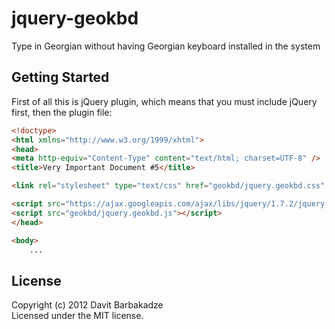 # jquery-geokbd

Type in Georgian without having Georgian keyboard installed in the system

## Getting Started
First of all this is jQuery plugin, which means that you must include jQuery first, then the plugin file:

```html
<!doctype>
<html xmlns="http://www.w3.org/1999/xhtml">
<head>
<meta http-equiv="Content-Type" content="text/html; charset=UTF-8" />
<title>Very Important Document #5</title>

<link rel="stylesheet" type="text/css" href="geokbd/jquery.geokbd.css" />

<script src="https://ajax.googleapis.com/ajax/libs/jquery/1.7.2/jquery.min.js"></script>
<script src="geokbd/jquery.geokbd.js"></script>
</head>

<body>
	...
```



## License
Copyright (c) 2012 Davit Barbakadze  
Licensed under the MIT license.
